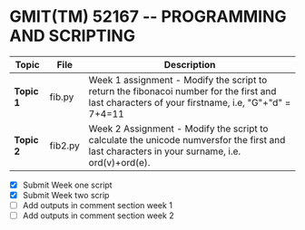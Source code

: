 # GMIT(TM) 52167 -- PROGRAMMING AND SCRIPTING


Topic|File|Description
-----|----|-----------
**Topic 1**|fib.py|Week 1 assignment - Modify the script to return the fibonacoi number for the first and last characters of your firstname, i.e,  "G"+"d" = 7+4=11
**Topic 2**|fib2.py|Week 2 Assignment - Modify the script to calculate the unicode numversfor the first and last characters in your surname, i.e. ord(v)+ord(e).

- [x] Submit Week one script
- [x] Submit Week two scrip
- [ ] Add outputs in comment section week 1
- [ ] Add outputs in comment section week 2
